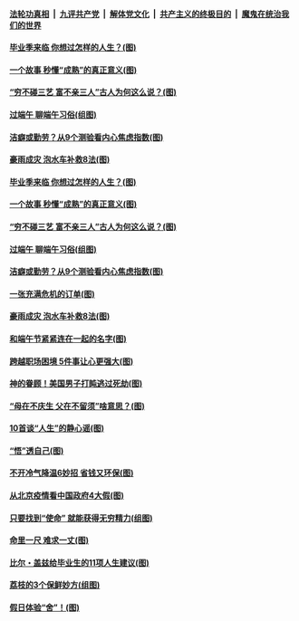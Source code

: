 ####  [法轮功真相](../../../../basic/blob/master/README.md?t=06260202) &nbsp;|&nbsp; [九评共产党](../../../../9ping.md/blob/master/README.md?t=06260202) &nbsp;|&nbsp; [解体党文化](../../../../jtdwh.md/blob/master/README.md?t=06260202)  &nbsp;|&nbsp; [共产主义的终极目的](../../../../gczydzjmd.md/blob/master/README.md?t=06260202) &nbsp;|&nbsp; [魔鬼在统治我们的世界](../../../../mgztzwmdsj.md/blob/master/README.md?t=06260202) 

#### [毕业季来临 你想过怎样的人生？(图)](../pages/p8/937661.md?t=06260202) 

#### [一个故事 秒懂“成熟”的真正意义(图)](../pages/p8/936405.md?t=06260202) 

#### [“穷不碰三艺 富不亲三人”古人为何这么说？(图)](../pages/p8/937602.md?t=06260202) 

#### [过端午 聊端午习俗(组图)](../pages/p8/937246.md?t=06260202) 

#### [洁癖或勤劳？从9个测验看内心焦虑指数(图)](../pages/p8/937558.md?t=06260202) 

#### [豪雨成灾 泡水车补救8法(图)](../pages/p8/937526.md?t=06260202) 

#### [毕业季来临 你想过怎样的人生？(图)](../pages/p8/937661.md?t=06260202) 

#### [一个故事 秒懂“成熟”的真正意义(图)](../pages/p8/936405.md?t=06260202) 

#### [“穷不碰三艺 富不亲三人”古人为何这么说？(图)](../pages/p8/937602.md?t=06260202) 

#### [过端午 聊端午习俗(组图)](../pages/p8/937246.md?t=06260202) 

#### [洁癖或勤劳？从9个测验看内心焦虑指数(图)](../pages/p8/937558.md?t=06260202) 

#### [一张充满危机的订单(图)](../pages/p8/936981.md?t=06260202) 

#### [豪雨成灾 泡水车补救8法(图)](../pages/p8/937526.md?t=06260202) 

#### [和端午节紧紧连在一起的名字(图)](../pages/p8/937448.md?t=06260202) 

#### [跨越职场困境 5件事让心更强大(图)](../pages/p8/937375.md?t=06260202) 

#### [神的眷顾！美国男子打盹逃过死劫(图)](../pages/p8/936985.md?t=06260202) 

#### [“母在不庆生 父在不留须”啥意思？(图)](../pages/p8/937234.md?t=06260202) 

#### [10首谈“人生”的静心谣(图)](../pages/p8/936965.md?t=06260202) 

#### [“悟”透自己(图)](../pages/p8/936972.md?t=06260202) 

#### [不开冷气降温6妙招 省钱又环保(图)](../pages/p8/937329.md?t=06260202) 

#### [从北京疫情看中国政府4大假(图)](../pages/p8/937196.md?t=06260202) 

#### [只要找到“使命” 就能获得无穷精力(组图)](../pages/p8/937159.md?t=06260202) 

#### [命里一尺 难求一丈(图)](../pages/p8/936782.md?t=06260202) 

#### [比尔・盖兹给毕业生的11项人生建议(图)](../pages/p8/936231.md?t=06260202) 

#### [荔枝的3个保鲜妙方(组图)](../pages/p8/936950.md?t=06260202) 

#### [假日体验“舍”！(图)](../pages/p8/937183.md?t=06260202) 

